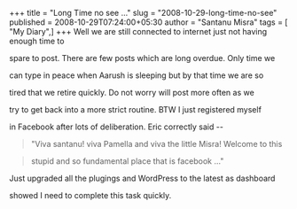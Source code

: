 +++
title = "Long Time no see ..."
slug = "2008-10-29-long-time-no-see"
published = 2008-10-29T07:24:00+05:30
author = "Santanu Misra"
tags = [ "My Diary",]
+++
Well we are still connected to internet just not having enough time to
spare to post. There are few posts which are long overdue. Only time we
can type in peace when Aarush is sleeping but by that time we are so
tired that we retire quickly. Do not worry will post more often as we
try to get back into a more strict routine. BTW I just registered myself
in Facebook after lots of deliberation. Eric correctly said --

> "Viva santanu! viva Pamella and viva the little Misra! Welcome to this
> stupid and so fundamental place that is facebook ..."

Just upgraded all the plugings and WordPress to the latest as dashboard
showed I need to complete this task quickly.
